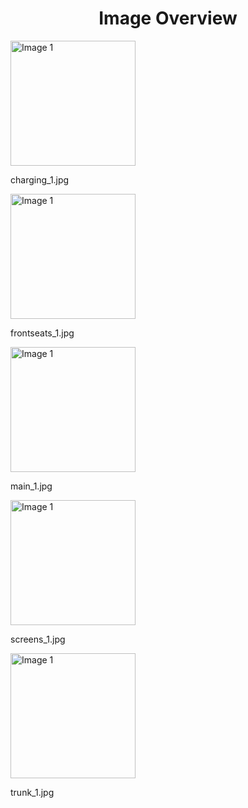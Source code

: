 <h1 style ="text-align: center;"> Image Overview </h1>
<div>
<div>
<img src="https://media.evkx.net/multimedia/models/mercedes/eqe/eqe_350plus/charging_1_xst.jpg" alt="Image 1" style="width: 200px;">
<p>charging_1.jpg</p>
</div>
<div>
<img src="https://media.evkx.net/multimedia/models/mercedes/eqe/eqe_350plus/frontseats_1_xst.jpg" alt="Image 1" style="width: 200px;">
<p>frontseats_1.jpg</p>
</div>
<div>
<img src="https://media.evkx.net/multimedia/models/mercedes/eqe/eqe_350plus/main_1_xst.jpg" alt="Image 1" style="width: 200px;">
<p>main_1.jpg</p>
</div>
<div>
<img src="https://media.evkx.net/multimedia/models/mercedes/eqe/eqe_350plus/screens_1_xst.jpg" alt="Image 1" style="width: 200px;">
<p>screens_1.jpg</p>
</div>
<div>
<img src="https://media.evkx.net/multimedia/models/mercedes/eqe/eqe_350plus/trunk_1_xst.jpg" alt="Image 1" style="width: 200px;">
<p>trunk_1.jpg</p>
</div>
</div>
